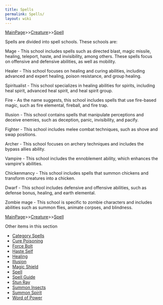 ```yaml
---
title: Spells
permalink: Spells/
layout: wiki
---
```


[MainPage](/keeperrl_wiki/ "wikilink")>>[Creature](/keeperrl_wiki/Creature "wikilink")>>[Spell](/keeperrl_wiki/Spell "wikilink")

Spells are divided into spell schools. These schools are:


Mage - This school includes spells such as directed blast, magic missile, healing, teleport, haste, and invisibility, among others. These spells focus on offensive and defensive abilities, as well as mobility.


Healer - This school focuses on healing and curing abilities, including advanced and expert healing, poison resistance, and group healing.


Spiritualist - This school specializes in healing abilities for spirits, including heal spirit, advanced heal spirit, and heal spirit group.


Fire - As the name suggests, this school includes spells that use fire-based magic, such as fire elemental, fireball, and fire trap.


Illusion - This school contains spells that manipulate perceptions and deceive enemies, such as deception, panic, invisibility, and pacify.


Fighter - This school includes melee combat techniques, such as shove and swap positions.


Archer - This school focuses on archery techniques and includes the bypass allies ability.


Vampire - This school includes the ennoblement ability, which enhances the vampire's abilities.


Chickenmancy - This school includes spells that summon chickens and transform creatures into a chicken.


Dwarf - This school includes defensive and offensive abilities, such as defense bonus, healing, and earth elemental.


Zombie mage - This school is specific to zombie characters and includes abilities such as summon flies, animate corpses, and blindness.


[MainPage](/keeperrl_wiki/ "wikilink")>>[Creature](/keeperrl_wiki/Creature "wikilink")>>[Spell](/keeperrl_wiki/Spell "wikilink")

Other items in this section
-    [Category Spells](/keeperrl_wiki/Category_Spells "wikilink")
-    [Cure Poisoning](/keeperrl_wiki/Cure_Poisoning "wikilink")
-    [Force Bolt](/keeperrl_wiki/Force_Bolt "wikilink")
-    [Haste Self](/keeperrl_wiki/Haste_Self "wikilink")
-    [Healing](/keeperrl_wiki/Healing "wikilink")
-    [Illusion](/keeperrl_wiki/Illusion "wikilink")
-    [Magic Shield](/keeperrl_wiki/Magic_Shield "wikilink")
-    [Spell](/keeperrl_wiki/Spell "wikilink")
-    [Spell Guide](/keeperrl_wiki/Spell_Guide "wikilink")
-    [Stun Ray](/keeperrl_wiki/Stun_Ray "wikilink")
-    [Summon Insects](/keeperrl_wiki/Summon_Insects "wikilink")
-    [Summon Spirit](/keeperrl_wiki/Summon_Spirit "wikilink")
-    [Word of Power](/keeperrl_wiki/Word_Of_Power "wikilink")
